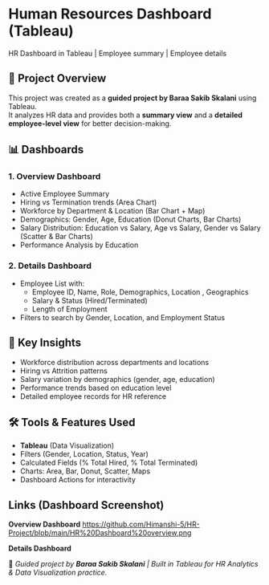 # Human Resources Dashboard (Tableau)
HR Dashboard in Tableau | Employee summary | Employee details 


## 📌 Project Overview
This project was created as a **guided project by Baraa Sakib Skalani** using Tableau.  
It analyzes HR data and provides both a **summary view** and a **detailed employee-level view** for better decision-making.

## 📊 Dashboards

### 1. Overview Dashboard
- Active Employee Summary
- Hiring vs Termination trends (Area Chart)  
- Workforce by Department & Location (Bar Chart + Map)  
- Demographics: Gender, Age, Education (Donut Charts, Bar Charts)  
- Salary Distribution: Education vs Salary, Age vs Salary, Gender vs Salary (Scatter & Bar Charts)  
- Performance Analysis by Education  

### 2. Details Dashboard
- Employee List with:  
  - Employee ID, Name, Role, Demographics, Location , Geographics
  - Salary & Status (Hired/Terminated)  
  - Length of Employment  
- Filters to search by Gender, Location, and Employment Status  

## 🎯 Key Insights
- Workforce distribution across departments and locations  
- Hiring vs Attrition patterns  
- Salary variation by demographics (gender, age, education)  
- Performance trends based on education level  
- Detailed employee records for HR reference  

## 🛠 Tools & Features Used
- **Tableau** (Data Visualization)  
- Filters (Gender, Location, Status, Year)  
- Calculated Fields (% Total Hired, % Total Terminated)  
- Charts: Area, Bar, Donut, Scatter, Maps  
- Dashboard Actions for interactivity  

## Links (Dashboard Screenshot)
**Overview Dashboard**
https://github.com/Himanshi-5/HR-Project/blob/main/HR%20Dashboard%20overview.png

**Details Dashboard**









📌 *Guided project by **Baraa Sakib Skalani** | Built in Tableau for HR Analytics & Data Visualization practice.*

